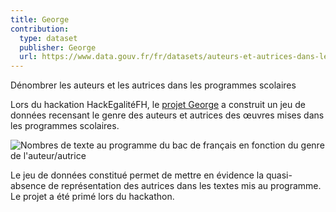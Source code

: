 ```yaml
---
title: George
contribution:
  type: dataset
  publisher: George
  url: https://www.data.gouv.fr/fr/datasets/auteurs-et-autrices-dans-les-annales-du-baccalaureat-de-francais/
---
```


Dénombrer les auteurs et les autrices dans les programmes scolaires

<!--more-->

Lors du hackation HackEgalitéFH, le [projet George](https://george2etexte.wordpress.com/) a construit un jeu de données recensant le genre des auteurs et autrices des œuvres mises dans les programmes scolaires. 

![Nombres de texte au programme du bac de français en fonction du genre de l'auteur/autrice](https://george2etexte.files.wordpress.com/2017/06/auteursautricesbacfrancais2.png)

Le jeu de données constitué permet de mettre en évidence la quasi-absence de représentation des autrices dans les textes mis au programme. Le projet a été primé lors du hackathon. 

<div data-udata-dataset-id="594218bec751df6a8844711e"></div>
<div data-udata-dataset-id="58f7d01ac751df583252dfde"></div>

